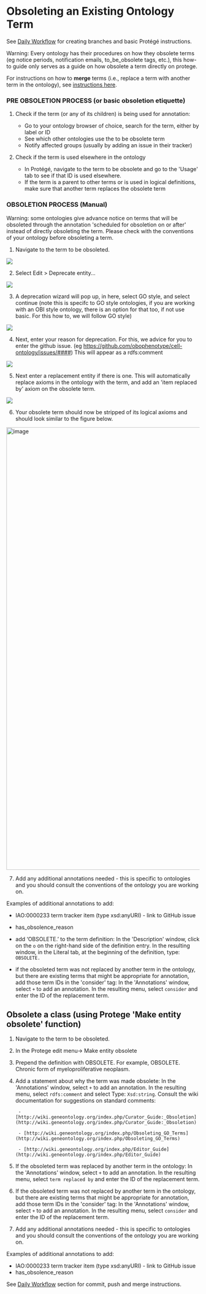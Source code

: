 # Obsoleting an Existing Ontology Term

See [Daily Workflow](daily-curator-workflow.md) for creating branches and basic Protégé instructions.

Warning: Every ontology has their procedures on how they obsolete terms (eg notice periods, notification emails, to_be_obsolete tags, etc.), this how-to guide only serves as a guide on how obsolete a term directly on protege.

For instructions on how to **merge** terms (i.e., replace a term with another term in the ontology), see [instructions here](merge-terms.md).

### PRE OBSOLETION PROCESS (or basic obsoletion etiquette)

1. Check if the term (or any of its children) is being used for annotation:

   - Go to your ontology browser of choice, search for the term, either by label or ID
   - See which other ontologies use the to be obsolete term
   - Notify affected groups (usually by adding an issue in their tracker)

2. Check if the term is used elsewhere in the ontology
   - In Protégé, navigate to the term to be obsolete and go to the 'Usage' tab to see if that ID is used elsewhere.
   - If the term is a parent to other terms or is used in logical definitions, make sure that another term replaces the obsolete term

### OBSOLETION PROCESS (Manual)

Warning: some ontologies give advance notice on terms that will be obsoleted through the annotation 'scheduled for obsoletion on or after' instead of directly obsoleting the term. Please check with the conventions of your ontology before obsoleting a term.

1. Navigate to the term to be obsoleted.

![](../images/howtoguides/obsolete/fig1.png)

2. Select Edit > Deprecate entity...

![](../images/howtoguides/obsolete/fig2.png)

3. A deprecation wizard will pop up, in here, select GO style, and select continue (note this is specifc to GO style ontologies, if you are working with an OBI style ontology, there is an option for that too, if not use basic. For this how to, we will follow GO style)

![](../images/howtoguides/obsolete/fig3.png)

4. Next, enter your reason for deprecation. For this, we advice for you to enter the github issue. (eg https://github.com/obophenotype/cell-ontology/issues/####) This will appear as a rdfs:comment

![](../images/howtoguides/obsolete/fig4.png)

5. Next enter a replacement entity if there is one. This will automatically replace axioms in the ontology with the term, and add an 'item replaced by' axiom on the obsolete term.

![](../images/howtoguides/obsolete/fig5.png)

6. Your obsolete term should now be stripped of its logical axioms and should look similar to the figure below.

<img width="1154" alt="image" src="https://user-images.githubusercontent.com/6722114/184711682-c9dfe4d9-f1b6-42fc-b301-07edb00328da.png">

7. Add any additional annotations needed - this is specific to ontologies and you should consult the conventions of the ontology you are working on.

Examples of additional annotations to add:

- IAO:0000233 term tracker item (type xsd:anyURI) - link to GitHub issue

- has_obsolence_reason

- add ‘OBSOLETE.’ to the term definition: In the 'Description' window, click on the `o` on the right-hand side of the definition entry. In the resulting window, in the Literal tab, at the beginning of the definition, type: `OBSOLETE.`

- if the obsoleted term was not replaced by another term in the ontology, but there are existing terms that might be appropriate for annotation, add those term IDs in the 'consider' tag: In the 'Annotations' window, select `+` to add an annotation. In the resulting menu, select `consider` and enter the ID of the replacement term.

## Obsolete a class (using Protege 'Make entity obsolete' function)

1.  Navigate to the term to be obsoleted.
1.  In the Protege edit menu-> Make entity obsolete
1.  Prepend the definition with OBSOLETE. For example, OBSOLETE. Chronic form of myeloproliferative neoplasm.
1.  Add a statement about why the term was made obsolete: In the 'Annotations' window, select `+` to add an annotation. In the resulting menu, select `rdfs:comment` and select Type: `Xsd:string`.
    Consult the wiki documentation for suggestions on standard comments:

         - [http://wiki.geneontology.org/index.php/Curator_Guide:_Obsoletion](http://wiki.geneontology.org/index.php/Curator_Guide:_Obsoletion)

         - [http://wiki.geneontology.org/index.php/Obsoleting_GO_Terms](http://wiki.geneontology.org/index.php/Obsoleting_GO_Terms)

         - [http://wiki.geneontology.org/index.php/Editor_Guide](http://wiki.geneontology.org/index.php/Editor_Guide)

1.  If the obsoleted term was replaced by another term in the ontology: In the 'Annotations' window, select `+` to add an annotation. In the resulting menu, select `term replaced by` and enter the ID of the replacement term.

1.  If the obsoleted term was not replaced by another term in the ontology, but there are existing terms that might be appropriate for annotation, add those term IDs in the 'consider' tag: In the 'Annotations' window, select `+` to add an annotation. In the resulting menu, select `consider` and enter the ID of the replacement term.

1.  Add any additional annotations needed - this is specific to ontologies and you should consult the conventions of the ontology you are working on.

Examples of additional annotations to add:

- IAO:0000233 term tracker item (type xsd:anyURI) - link to GitHub issue
- has_obsolence_reason

See [Daily Workflow](daily-curator-workflow.md) section for commit, push and merge instructions.
